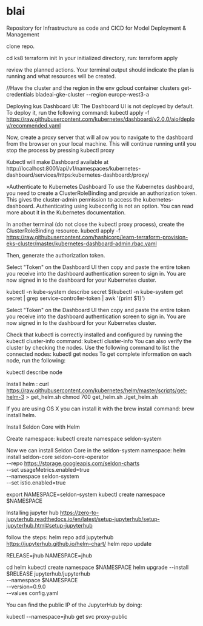 # blai
Repository for Infrastructure as code and  CICD  for Model Deployment &amp; Management

clone repo.

cd ks8
terraform init
In your initialized directory, run:
terraform apply

review the planned actions. Your terminal output should indicate the plan is running and what resources will be created.

//Have the cluster and the region in the env 
gcloud container clusters get-credentials bladeai-gke-cluster --region europe-west3-a

Deploying kus Dashboard UI:
The Dashboard UI is not deployed by default. To deploy it, run the following command:
kubectl apply -f https://raw.githubusercontent.com/kubernetes/dashboard/v2.0.0/aio/deploy/recommended.yaml

Now, create a proxy server that will allow you to navigate to the dashboard from the browser on your local machine. This will continue running until you stop the process by pressing
kubectl proxy

Kubectl will make Dashboard available at 
http://localhost:8001/api/v1/namespaces/kubernetes-dashboard/services/https:kubernetes-dashboard:/proxy/

»Authenticate to Kubernetes Dashboard
To use the Kubernetes dashboard, you need to create a ClusterRoleBinding and provide an authorization token. This gives the cluster-admin permission to access the kubernetes-dashboard. Authenticating using kubeconfig is not an option. You can read more about it in the Kubernetes documentation.

In another terminal (do not close the kubectl proxy process), create the ClusterRoleBinding resource.
kubectl apply -f https://raw.githubusercontent.com/hashicorp/learn-terraform-provision-eks-cluster/master/kubernetes-dashboard-admin.rbac.yaml

Then, generate the authorization token.

Select "Token" on the Dashboard UI then copy and paste the entire token you receive into the dashboard authentication screen to sign in. You are now signed in to the dashboard for your Kubernetes cluster.

kubectl -n kube-system describe secret $(kubectl -n kube-system get secret | grep service-controller-token | awk '{print $1}')

Select "Token" on the Dashboard UI then copy and paste the entire token you receive into the dashboard authentication screen to sign in. You are now signed in to the dashboard for your Kubernetes cluster.

Check that kubectl is correctly installed and configured by running the kubectl cluster-info command:
kubectl cluster-info
You can also verify the cluster by checking the nodes. Use the following command to list the connected nodes:
kubectl get nodes
To get complete information on each node, run the following:

kubectl describe node

Install helm :
curl https://raw.githubusercontent.com/kubernetes/helm/master/scripts/get-helm-3 > get_helm.sh
chmod 700 get_helm.sh
./get_helm.sh

If you are using OS X you can install it with the brew install command: brew install helm.

Install Seldon Core with Helm

Create namespace:
kubectl create namespace seldon-system

Now we can install Seldon Core in the seldon-system namespace:
helm install seldon-core seldon-core-operator \
    --repo https://storage.googleapis.com/seldon-charts \
    --set usageMetrics.enabled=true \
    --namespace seldon-system \
    --set istio.enabled=true


export NAMESPACE=seldon-system
kubectl create namespace $NAMESPACE

Installing jupyter hub
https://zero-to-jupyterhub.readthedocs.io/en/latest/setup-jupyterhub/setup-jupyterhub.html#setup-jupyterhub

follow the steps:
helm repo add jupyterhub https://jupyterhub.github.io/helm-chart/
helm repo update

RELEASE=jhub
NAMESPACE=jhub

cd helm 
kubectl create namespace $NAMESPACE
helm upgrade --install $RELEASE jupyterhub/jupyterhub \
  --namespace $NAMESPACE  \
  --version=0.9.0 \
  --values config.yaml

You can find the public IP of the JupyterHub by doing:

 kubectl --namespace=jhub get svc proxy-public

